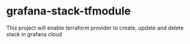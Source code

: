 # grafana-stack-tfmodule
This project will enable terraform provider to create, update and delete stack in grafana cloud
